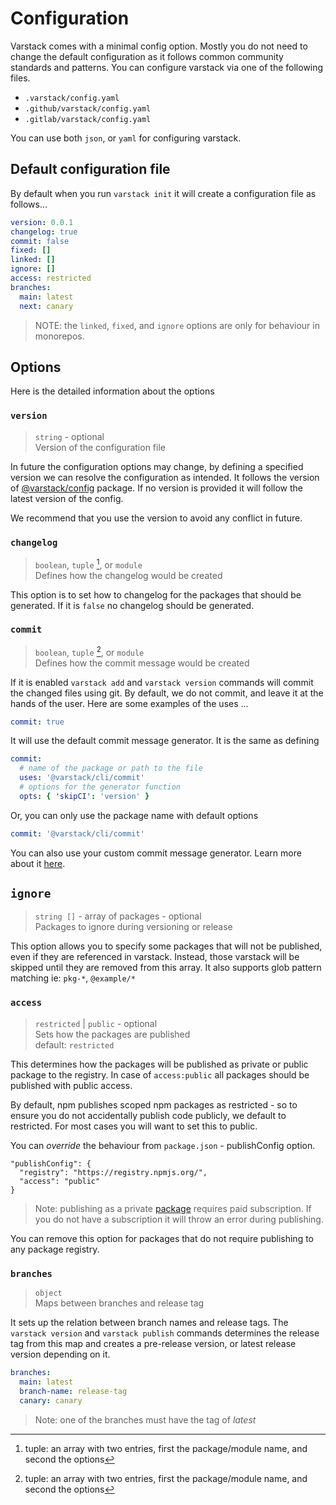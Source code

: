 # Configuration

Varstack comes with a minimal config option. Mostly you do not need to change the default configuration as it follows common community standards and patterns. You can configure varstack via one of the following files.

- `.varstack/config.yaml`
- `.github/varstack/config.yaml`
- `.gitlab/varstack/config.yaml`

You can use both `json`, or `yaml` for configuring varstack.

## Default configuration file

By default when you run `varstack init` it will create a configuration file as follows...

```yaml
version: 0.0.1
changelog: true
commit: false
fixed: []
linked: []
ignore: []
access: restricted
branches:
  main: latest
  next: canary
```

> NOTE: the `linked`, `fixed`, and `ignore` options are only for behaviour in monorepos.

## Options

Here is the detailed information about the options

### `version`

> `string` - optional\
> Version of the configuration file

In future the configuration options may change, by defining a specified version we can resolve the configuration as intended. It follows the version of [@varstack/config]() package. If no version is provided it will follow the latest version of the config.

We recommend that you use the version to avoid any conflict in future.

### `changelog`

> `boolean`, `tuple` [^1], or `module`\
> Defines how the changelog would be created

This option is to set how to changelog for the packages that should be generated. If it is `false` no changelog should be generated.

### `commit`

> `boolean`, `tuple` [^1], or `module`\
> Defines how the commit message would be created

If it is enabled `varstack add` and `varstack version` commands will commit the changed files using git. By default, we do not commit, and leave it at the hands of the user. Here are some examples of the uses ...

```yaml
commit: true
```

It will use the default commit message generator. It is the same as defining

```yaml
commit:
  # name of the package or path to the file
  uses: '@varstack/cli/commit'
  # options for the generator function
  opts: { 'skipCI': 'version' }
```

Or, you can only use the package name with default options

```yaml
commit: '@varstack/cli/commit'
```

You can also use your custom commit message generator. Learn more about it [here]().

## `ignore`

> `string []` - array of packages - optional\
> Packages to ignore during versioning or release

This option allows you to specify some packages that will not be published, even if they are referenced in varstack. Instead, those varstack will be skipped until they are removed from this array. It also supports glob pattern matching ie: `pkg-*`, `@example/*`

### `access`

> `restricted` | `public` - optional\
> Sets how the packages are published\
> default: `restricted`

This determines how the packages will be published as private or public package to the registry. In case of `access:public` all packages should be published with public access.

By default, npm publishes scoped npm packages as restricted - so to ensure you do not accidentally publish code publicly, we default to restricted. For most cases you will want to set this to public.

You can _override_ the behaviour from `package.json` - publishConfig option.

```jsonc
"publishConfig": {
  "registry": "https://registry.npmjs.org/",
  "access": "public"
}
```

> Note: publishing as a private [package](https://docs.npmjs.com/creating-and-publishing-private-packages) requires paid subscription. If you do not have a subscription it will throw an error during publishing.

You can remove this option for packages that do not require publishing to any package registry.

### `branches`

> `object`\
> Maps between branches and release tag

It sets up the relation between branch names and release tags. The `varstack version` and `varstack publish` commands determines the release tag from this map and creates a pre-release version, or latest release version depending on it.

```yaml
branches:
  main: latest
  branch-name: release-tag
  canary: canary
```

> Note: one of the branches must have the tag of _latest_

[^1]: tuple: an array with two entries, first the package/module name, and second the options
